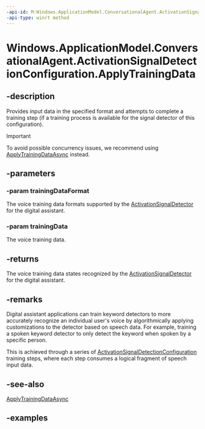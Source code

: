 ```yaml
---
-api-id: M:Windows.ApplicationModel.ConversationalAgent.ActivationSignalDetectionConfiguration.ApplyTrainingData(Windows.ApplicationModel.ConversationalAgent.ActivationSignalDetectionTrainingDataFormat,Windows.Storage.Streams.IInputStream)
-api-type: winrt method
---
```


<!-- Method syntax.
public DetectionConfigurationTrainingStatus ActivationSignalDetectionConfiguration.ApplyTrainingData(ActivationSignalDetectionTrainingDataFormat trainingDataFormat, IInputStream trainingData)
-->

# Windows.ApplicationModel.ConversationalAgent.ActivationSignalDetectionConfiguration.ApplyTrainingData

## -description

Provides input data in the specified format and attempts to complete a training step (if a training process is available for the signal detector of this configuration).

> [!Important]
> To avoid possible concurrency issues, we recommend using [ApplyTrainingDataAsync](activationsignaldetectionconfiguration_applytrainingdataasync_907910427.md) instead.

## -parameters

### -param trainingDataFormat

The voice training data formats supported by the [ActivationSignalDetector](activationsignaldetector.md) for the digital assistant.

### -param trainingData

The voice training data.

## -returns

The voice training data states recognized by the [ActivationSignalDetector](activationsignaldetector.md) for the digital assistant.

## -remarks

Digital assistant applications can train keyword detectors to more accurately recognize an individual user's voice by algorithmically applying customizations to the detector based on speech data. For example, training a spoken keyword detector to only detect the keyword when spoken by a specific person.

This is achieved through a series of [ActivationSignalDetectionConfiguration](activationsignaldetectionconfiguration.md) training steps, where each step consumes a logical fragment of speech input data.  

## -see-also

[ApplyTrainingDataAsync](activationsignaldetectionconfiguration_applytrainingdataasync_907910427.md)

## -examples
